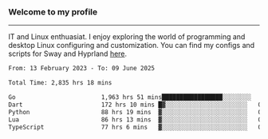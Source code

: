 ### Welcome to my profile

---

IT and Linux enthuasiat. I enjoy exploring the world of programming and desktop Linux configuring and customization. You can find my configs and scripts for Sway and Hyprland [here](https://github.com/uroborosq/mess-of-linux-configurations).

<!-- <div display="block">
 	<img align="left" width="48%" alt="isocalendar" src=".github/metrics/isocalendar_metrics.svg" />
	<img align="center" width="48%" alt="contributions" src=".github/metrics/contributions_metrics.svg" />
	<img align="center" alt="languages" src=".github/metrics/languages_metrics.svg" />
</div> -->

<!-- ![](https://komarev.com/ghpvc/?username=uroborosq&color=success&style=flat-square) -->
<!-- [](https://img.shields.io/github/last-commit/uroborosq/uroborosq?label=Profile%20updated&style=flat-square) -->

<!--START_SECTION:waka-->

```txt
From: 13 February 2023 - To: 09 June 2025

Total Time: 2,835 hrs 18 mins

Go                        1,963 hrs 51 mins█████████████████░░░░░░░░   68.65 %
Dart                      172 hrs 10 mins █▓░░░░░░░░░░░░░░░░░░░░░░░   06.02 %
Python                    88 hrs 19 mins  ▓░░░░░░░░░░░░░░░░░░░░░░░░   03.09 %
Lua                       86 hrs 13 mins  ▓░░░░░░░░░░░░░░░░░░░░░░░░   03.01 %
TypeScript                77 hrs 6 mins   ▓░░░░░░░░░░░░░░░░░░░░░░░░   02.70 %
```

<!--END_SECTION:waka-->
